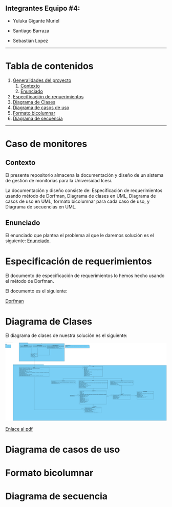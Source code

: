 ## Integrantes Equipo #4:

- Yuluka Gigante Muriel 

- Santiago Barraza 

- Sebastián Lopez

---

# Tabla de contenidos
1. [Generalidades del proyecto](#caso-de-monitores)
	1. [Contexto](#contexto)
	2. [Enunciado](#enunciado)
2. [Especificación de requerimientos](#especificación-de-requerimientos)
3. [Diagrama de Clases](#diagrama-de-clases)
4. [Diagrama de casos de uso](#diagrama-de-casos-de-uso)
5. [Formato bicolumnar](#formato-bicolumnar)
6. [Diagrama de secuencia](#diagrama-de-secuencia)

---
# Caso de monitores
## Contexto
El presente repositorio almacena la documentación y diseño de un sistema de gestión de monitorias para la Universidad Icesi. 

La documentación y diseño consiste de: Especificación de requerimientos usando método de Dorfman, Diagrama de clases en UML, Diagrama de casos de uso en UML, formato bicolumnar para cada caso de uso, y Diagrama de secuencias en UML.

## Enunciado
El enunciado que plantea el problema al que le daremos solución es el siguiente: [Enunciado](doc/Enunciado.pdf).

# Especificación de requerimientos
El documento de especificación de requerimientos lo hemos hecho usando el método de Dorfman.

El documento es el siguiente:

[Dorfman](doc/Dorfman.pdf)

# Diagrama de Clases
El diagrama de clases de nuestra solución es el siguiente:

![Diagrama de clases](doc/ClassDiagram.png)

[Enlace al pdf](doc/ClassDiagram.pdf)

# Diagrama de casos de uso

# Formato bicolumnar

# Diagrama de secuencia